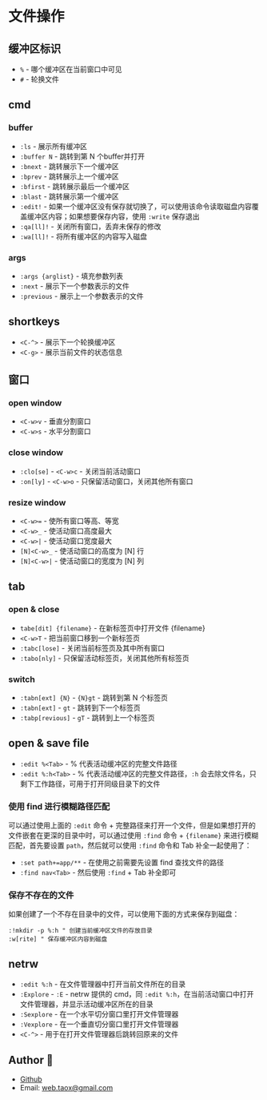 # 文件操作

## 缓冲区标识

* `%` - 哪个缓冲区在当前窗口中可见
* `#` - 轮换文件

## cmd

### buffer

* `:ls` - 展示所有缓冲区
* `:buffer N` - 跳转到第 N 个buffer并打开
* `:bnext` - 跳转展示下一个缓冲区
* `:bprev` - 跳转展示上一个缓冲区
* `:bfirst` - 跳转展示最后一个缓冲区
* `:blast` - 跳转展示第一个缓冲区
* `:edit!` - 如果一个缓冲区没有保存就切换了，可以使用该命令读取磁盘内容覆盖缓冲区内容；如果想要保存内容，使用 `:write` 保存退出
* `:qa[ll]!` - 关闭所有窗口，丢弃未保存的修改
* `:wa[ll]!` - 将所有缓冲区的内容写入磁盘

### args

* `:args {arglist}` - 填充参数列表
* `:next` - 展示下一个参数表示的文件
* `:previous` - 展示上一个参数表示的文件

## shortkeys

* `<C-^>` - 展示下一个轮换缓冲区
* `<C-g>` - 展示当前文件的状态信息

## 窗口

### open window

* `<C-w>v` - 垂直分割窗口
* `<C-w>s` - 水平分割窗口

### close window

* `:clo[se]` - `<C-w>c` - 关闭当前活动窗口
* `:on[ly]` - `<C-w>o` - 只保留活动窗口，关闭其他所有窗口

### resize window

* `<C-w>=` - 使所有窗口等高、等宽
* `<C-w>_` - 使活动窗口高度最大
* `<C-w>|` - 使活动窗口宽度最大
* `[N]<C-w>_` - 使活动窗口的高度为 [N] 行
* `[N]<C-w>|` - 使活动窗口的宽度为 [N] 列

## tab

### open & close

* `tabe[dit] {filename}` - 在新标签页中打开文件 {filename}
* `<C-w>T` - 把当前窗口移到一个新标签页
* `:tabc[lose]` - 关闭当前标签页及其中所有窗口
* `:tabo[nly]` - 只保留活动标签页，关闭其他所有标签页

### switch

* `:tabn[ext] {N}` - `{N}gt` - 跳转到第 N 个标签页
* `:tabn[ext]` - `gt` - 跳转到下一个标签页
* `:tabp[revious]` - `gT` - 跳转到上一个标签页

## open & save file

* `:edit %<Tab>` - % 代表活动缓冲区的完整文件路径
* `:edit %:h<Tab>` - % 代表活动缓冲区的完整文件路径，`:h` 会去除文件名，只剩下工作路径，可用于打开同级目录下的文件

### 使用 find 进行模糊路径匹配

可以通过使用上面的 `:edit` 命令 + 完整路径来打开一个文件，但是如果想打开的文件嵌套在更深的目录中时，可以通过使用 `:find` 命令 + `{filename}` 来进行模糊匹配，首先要设置 `path`，然后就可以使用 `:find` 命令和 Tab 补全一起使用了：

* `:set path+=app/**` - 在使用之前需要先设置 find 查找文件的路径
* `:find nav<Tab>` - 然后使用 `:find` + Tab 补全即可

### 保存不存在的文件

如果创建了一个不存在目录中的文件，可以使用下面的方式来保存到磁盘：

```viml
:!mkdir -p %:h " 创建当前缓冲区文件的存放目录
:w[rite] " 保存缓冲区内容到磁盘
```

## netrw

* `:edit %:h` - 在文件管理器中打开当前文件所在的目录
* `:Explore` - `:E` - netrw 提供的 cmd，同 `:edit %:h`，在当前活动窗口中打开文件管理器，并显示活动缓冲区所在的目录
* `:Sexplore` - 在一个水平切分窗口里打开文件管理器
* `:Vexplore` - 在一个垂直切分窗口里打开文件管理器
* `<C-^>` - 用于在打开文件管理器后跳转回原来的文件

## Author 🦓

* [Github](https://github.com/Tao-Quixote)
* Email: <web.taox@gmail.com>
